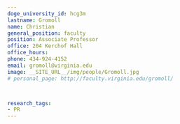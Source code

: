 ```yaml
---
doge_university_id: hcg3m
lastname: Gromoll
name: Christian
general_position: faculty
position: Associate Professor
office: 204 Kerchof Hall
office_hours: 
phone: 434-924-4152
email: gromoll@virginia.edu
image: __SITE_URL__/img/people/Gromoll.jpg
# personal_page: http://faculty.virginia.edu/gromoll/



research_tags:
- PR
---
```

